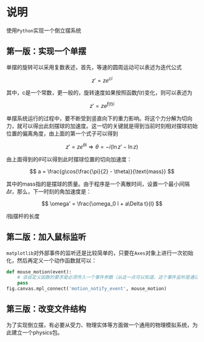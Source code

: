 # 说明

使用`Python`实现一个倒立摆系统

## 第一版：实现一个单摆

单摆的旋转可以采用复数表述，首先，等速的圆周运动可以表述为迭代公式

$$
z' = z e^{ci}
$$

其中，c是一个常数，更一般的，旋转速度如果按照函数$f(t)$变化，则可以表述为

$$
z' = z e^{f(t)i}
$$

单摆系统运行的过程中，要不断受到竖直向下的重力影响。将这个力分解为切向力，就可以得出此刻摆球的加速度。这一切的关键就是得到当前时刻相对摆球初始位置的偏离角度，由上面的第一个式子可以得到

$$
z' = z e^{\theta i}
\Rightarrow \theta = -i(\ln z' - \ln z)
$$

由上面得到的$\theta$可以得到此时摆球位置的切向加速度：

$$
a = \frac{g\cos(\frac{\pi}{2} - \theta)}{\text{mass}}
$$

其中的mass指的是摆球的质量。由于程序是一个离散时间，设置一个最小间隔$\Delta t$，那么，下一时刻的角加速度是：

$$
\omega' = \frac{\omega_0 l + a\Delta t}{l}
$$

$l$指摆杆的长度

## 第二版：加入鼠标监听

`matplotlib`对外部事件的监听还是比较简单的，只要在`Axes`对象上进行一次初始化，然后再定义一个动作函数就可以：

```python
def mouse_motion(event):
    # 该自定义函数的要求是必须传入一个事件参数（从这一点可以知道，这个事件监听是通过回调函数实现的）
    pass
fig.canvas.mpl_connect('motion_notify_event', mouse_motion)
```

## 第三版：改变文件结构

为了实现倒立摆，有必要从受力、物理实体等方面做一个通用的物理模拟系统，为此建立一个physics包。